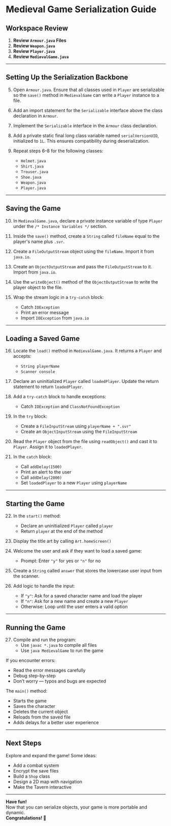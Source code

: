 # Medieval Game Serialization Guide

## Workspace Review

1. **Review `Armour.java` Files**
2. **Review `Weapon.java`**
3. **Review `Player.java`**
4. **Review `MedievalGame.java`**

---

## Setting Up the Serialization Backbone

5. Open `Armour.java`. Ensure that all classes used in `Player` are serializable so the `save()` method in `MedievalGame` can write a `Player` instance to a file.

6. Add an import statement for the `Serializable` interface above the class declaration in `Armour`.

7. Implement the `Serializable` interface in the `Armour` class declaration.

8. Add a private static final long class variable named `serialVersionUID`, initialized to `1L`. This ensures compatibility during deserialization.

9. Repeat steps 6–8 for the following classes:
    - `Helmet.java`
    - `Shirt.java`
    - `Trouser.java`
    - `Shoe.java`
    - `Weapon.java`
    - `Player.java`

---

## Saving the Game

10. In `MedievalGame.java`, declare a private instance variable of type `Player` under the `/* Instance Variables */` section.

11. Inside the `save()` method, create a `String` called `fileName` equal to the player's name plus `.svr`.

12. Create a `FileOutputStream` object using the `fileName`. Import it from `java.io`.

13. Create an `ObjectOutputStream` and pass the `FileOutputStream` to it. Import from `java.io`.

14. Use the `writeObject()` method of the `ObjectOutputStream` to write the player object to the file.

15. Wrap the stream logic in a `try-catch` block:
    - Catch `IOException`
    - Print an error message
    - Import `IOException` from `java.io`

---

## Loading a Saved Game

16. Locate the `load()` method in `MedievalGame.java`. It returns a `Player` and accepts:
    - `String playerName`
    - `Scanner console`

17. Declare an uninitialized `Player` called `loadedPlayer`. Update the return statement to return `loadedPlayer`.

18. Add a `try-catch` block to handle exceptions:
    - Catch `IOException` and `ClassNotFoundException`

19. In the `try` block:
    - Create a `FileInputStream` using `playerName + ".svr"`
    - Create an `ObjectInputStream` using the `FileInputStream`

20. Read the `Player` object from the file using `readObject()` and cast it to `Player`. Assign it to `loadedPlayer`.

21. In the `catch` block:
    - Call `addDelay(1500)`
    - Print an alert to the user
    - Call `addDelay(2000)`
    - Set `loadedPlayer` to a new `Player` using `playerName`

---

## Starting the Game

22. In the `start()` method:
    - Declare an uninitialized `Player` called `player`
    - Return `player` at the end of the method

23. Display the title art by calling `Art.homeScreen()`

24. Welcome the user and ask if they want to load a saved game:
    - Prompt: Enter `"y"` for yes or `"n"` for no

25. Create a `String` called `answer` that stores the lowercase user input from the scanner.

26. Add logic to handle the input:
    - If `"y"`: Ask for a saved character name and load the player
    - If `"n"`: Ask for a new name and create a new `Player`
    - Otherwise: Loop until the user enters a valid option

---

## Running the Game

27. Compile and run the program:
    - Use `javac *.java` to compile all files
    - Use `java MedievalGame` to run the game

If you encounter errors:
- Read the error messages carefully
- Debug step-by-step
- Don’t worry — typos and bugs are expected

The `main()` method:
- Starts the game
- Saves the character
- Deletes the current object
- Reloads from the saved file
- Adds delays for a better user experience

---

## Next Steps

Explore and expand the game! Some ideas:
- Add a combat system
- Encrypt the save files
- Build a `Shop` class
- Design a 2D map with navigation
- Make the Tavern interactive

---

**Have fun!**  
Now that you can serialize objects, your game is more portable and dynamic.  
**Congratulations! 🎉**
